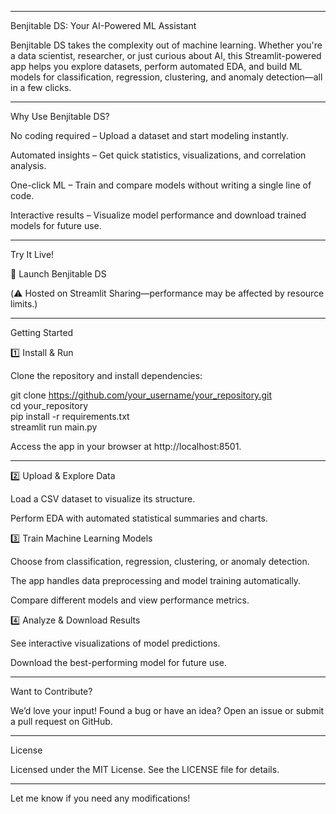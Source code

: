 
---

Benjitable DS: Your AI-Powered ML Assistant

Benjitable DS takes the complexity out of machine learning. Whether you're a data scientist, researcher, or just curious about AI, this Streamlit-powered app helps you explore datasets, perform automated EDA, and build ML models for classification, regression, clustering, and anomaly detection—all in a few clicks.


---

Why Use Benjitable DS?

No coding required – Upload a dataset and start modeling instantly.

Automated insights – Get quick statistics, visualizations, and correlation analysis.

One-click ML – Train and compare models without writing a single line of code.

Interactive results – Visualize model performance and download trained models for future use.



---

Try It Live!

🔗 Launch Benjitable DS

(⚠️ Hosted on Streamlit Sharing—performance may be affected by resource limits.)


---

Getting Started

1️⃣ Install & Run

Clone the repository and install dependencies:

git clone https://github.com/your_username/your_repository.git  
cd your_repository  
pip install -r requirements.txt  
streamlit run main.py

Access the app in your browser at http://localhost:8501.


---

2️⃣ Upload & Explore Data

Load a CSV dataset to visualize its structure.

Perform EDA with automated statistical summaries and charts.


3️⃣ Train Machine Learning Models

Choose from classification, regression, clustering, or anomaly detection.

The app handles data preprocessing and model training automatically.

Compare different models and view performance metrics.


4️⃣ Analyze & Download Results

See interactive visualizations of model predictions.

Download the best-performing model for future use.



---

Want to Contribute?

We’d love your input! Found a bug or have an idea? Open an issue or submit a pull request on GitHub.


---

License

Licensed under the MIT License. See the LICENSE file for details.


---

Let me know if you need any modifications!


